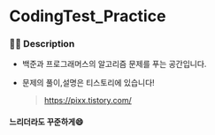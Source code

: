 # CodingTest_Practice

### 👩‍💻 Description
- 백준과 프로그래머스의 알고리즘 문제를 푸는 공간입니다.

- 문제의 풀이,설명은 티스토리에 있습니다!
  > https://pixx.tistory.com/

#### 느리더라도 꾸준하게😄
  
